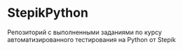 # StepikPython
Репозиторий с выполненными заданиями по курсу автоматизированного тестирования на Python от Stepik
